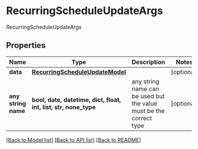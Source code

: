 # RecurringScheduleUpdateArgs

RecurringScheduleUpdateArgs

## Properties
Name | Type | Description | Notes
------------ | ------------- | ------------- | -------------
**data** | [**RecurringScheduleUpdateModel**](RecurringScheduleUpdateModel.md) |  | [optional] 
**any string name** | **bool, date, datetime, dict, float, int, list, str, none_type** | any string name can be used but the value must be the correct type | [optional]

[[Back to Model list]](../README.md#documentation-for-models) [[Back to API list]](../README.md#documentation-for-api-endpoints) [[Back to README]](../README.md)


